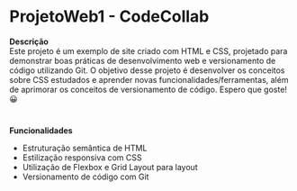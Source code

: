 # ProjetoWeb1 - CodeCollab
**Descrição**
<br>
Este projeto é um exemplo de site criado com HTML e CSS, projetado para demonstrar boas práticas de desenvolvimento web e versionamento de código utilizando Git. O objetivo desse projeto é desenvolver os conceitos sobre CSS estudados e aprender novas funcionalidades/ferramentas, além de aprimorar os conceitos de versionamento de código. Espero que goste! 😀
#
**Funcionalidades**
<br>
- Estruturação semântica de HTML
- Estilização responsiva com CSS
- Utilização de Flexbox e Grid Layout para layout
- Versionamento de código com Git


